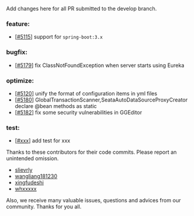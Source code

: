 Add changes here for all PR submitted to the develop branch.

<!-- Please add the `changes` to the following location(feature/bugfix/optimize/test) based on the type of PR -->

### feature:
- [[#5115](https://github.com/seata/seata/pull/5115)] support for `spring-boot:3.x`

### bugfix:
- [[#5179](https://github.com/seata/seata/pull/5179)] fix ClassNotFoundException when server starts using Eureka

### optimize:
- [[#5120](https://github.com/seata/seata/pull/5120)] unify the format of configuration items in yml files
- [[#5180](https://github.com/seata/seata/pull/5180)] GlobalTransactionScanner,SeataAutoDataSourceProxyCreator declare @bean methods as static
- [[#5182](https://github.com/seata/seata/pull/5182)] fix some security vulnerabilities in GGEditor

### test:
- [[#xxx](https://github.com/seata/seata/pull/xxx)] add test for xxx

Thanks to these contributors for their code commits. Please report an unintended omission.

<!-- Please make sure your Github ID is in the list below -->
- [slievrly](https://github.com/slievrly)
- [wangliang181230](https://github.com/wangliang181230)
- [xingfudeshi](https://github.com/xingfudeshi)
- [whxxxxx](https://github.com/whxxxxx)

Also, we receive many valuable issues, questions and advices from our community. Thanks for you all.
